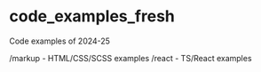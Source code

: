 # code_examples_fresh
Code examples of 2024-25

/markup - HTML/CSS/SCSS examples
/react - TS/React examples
